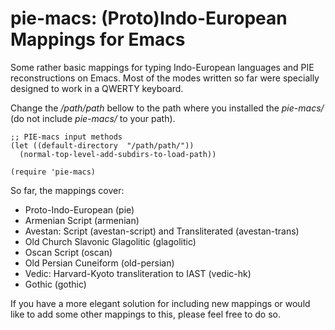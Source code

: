 # pie-macs: (Proto)Indo-European Mappings for Emacs

Some rather basic mappings for typing Indo-European languages and PIE reconstructions on Emacs.
Most of the modes written so far were specially designed to work in a QWERTY keyboard.

Change the */path/path* bellow to the path where you installed the *pie-macs/* (do not include *pie-macs/* to your path).


```{elisp}
;; PIE-macs input methods
(let ((default-directory  "/path/path/"))
  (normal-top-level-add-subdirs-to-load-path))

(require 'pie-macs)
```

So far, the mappings cover:
 - Proto-Indo-European (pie)
 - Armenian Script (armenian)
 - Avestan: Script (avestan-script) and Transliterated (avestan-trans)
 - Old Church Slavonic Glagolitic (glagolitic)
 - Oscan Script (oscan)
 - Old Persian Cuneiform (old-persian)
 - Vedic: Harvard-Kyoto transliteration to IAST (vedic-hk)
 - Gothic (gothic)

If you have a more elegant solution for including new mappings or would like to add some other mappings to this, please feel free to do so.

